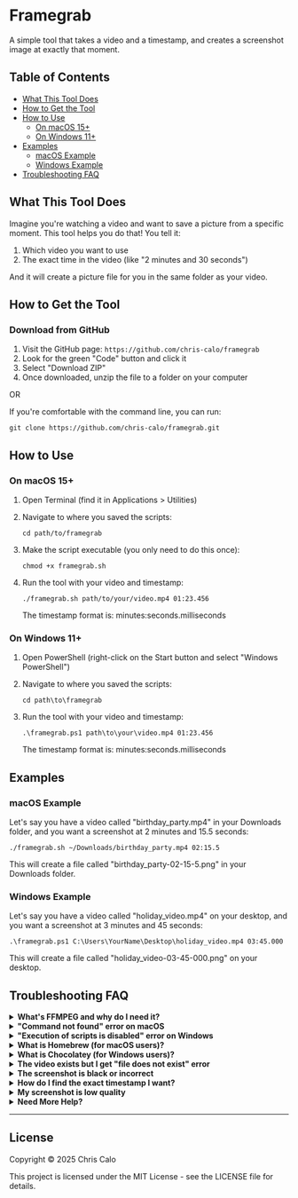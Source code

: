 # Framegrab

A simple tool that takes a video and a timestamp, and creates a screenshot image at exactly that moment.

## Table of Contents

- [What This Tool Does](#what-this-tool-does)
- [How to Get the Tool](#how-to-get-the-tool)
- [How to Use](#how-to-use)
  - [On macOS 15+](#on-macos-15)
  - [On Windows 11+](#on-windows-11)
- [Examples](#examples)
  - [macOS Example](#macos-example)
  - [Windows Example](#windows-example)
- [Troubleshooting FAQ](#troubleshooting-faq)

## What This Tool Does

Imagine you're watching a video and want to save a picture from a specific moment. This tool helps you do that! You tell it:
1. Which video you want to use
2. The exact time in the video (like "2 minutes and 30 seconds")

And it will create a picture file for you in the same folder as your video.

## How to Get the Tool

### Download from GitHub

1. Visit the GitHub page: `https://github.com/chris-calo/framegrab`
2. Look for the green "Code" button and click it
3. Select "Download ZIP"
4. Once downloaded, unzip the file to a folder on your computer

OR

If you're comfortable with the command line, you can run:
```
git clone https://github.com/chris-calo/framegrab.git
```

## How to Use

### On macOS 15+

1. Open Terminal (find it in Applications > Utilities)
2. Navigate to where you saved the scripts:
   ```
   cd path/to/framegrab
   ```
3. Make the script executable (you only need to do this once):
   ```
   chmod +x framegrab.sh
   ```
4. Run the tool with your video and timestamp:
   ```
   ./framegrab.sh path/to/your/video.mp4 01:23.456
   ```
   
   The timestamp format is: minutes:seconds.milliseconds

### On Windows 11+

1. Open PowerShell (right-click on the Start button and select "Windows PowerShell")
2. Navigate to where you saved the scripts:
   ```
   cd path\to\framegrab
   ```
3. Run the tool with your video and timestamp:
   ```
   .\framegrab.ps1 path\to\your\video.mp4 01:23.456
   ```
   
   The timestamp format is: minutes:seconds.milliseconds

## Examples

### macOS Example

Let's say you have a video called "birthday_party.mp4" in your Downloads folder, and you want a screenshot at 2 minutes and 15.5 seconds:

```
./framegrab.sh ~/Downloads/birthday_party.mp4 02:15.5
```

This will create a file called "birthday_party-02-15-5.png" in your Downloads folder.

### Windows Example

Let's say you have a video called "holiday_video.mp4" on your desktop, and you want a screenshot at 3 minutes and 45 seconds:

```
.\framegrab.ps1 C:\Users\YourName\Desktop\holiday_video.mp4 03:45.000
```

This will create a file called "holiday_video-03-45-000.png" on your desktop.

## Troubleshooting FAQ

<details>
<summary><b>What's FFMPEG and why do I need it?</b></summary>

FFMPEG is a free tool that helps work with videos. Our script uses it to extract images from your videos. Don't worry, the script will help you install it if you don't have it.
</details>

<details>
<summary><b>"Command not found" error on macOS</b></summary>

If you see an error like "command not found," try these steps:

1. Make sure you're in the right folder where the script is saved
2. Check that you've made the script executable with: `chmod +x framegrab.sh`
</details>

<details>
<summary><b>"Execution of scripts is disabled" error on Windows</b></summary>

If Windows doesn't let you run the script, you might need to change the execution policy:

1. Open PowerShell as Administrator (right-click, "Run as Administrator")
2. Run this command:
   ```
   Set-ExecutionPolicy RemoteSigned -Scope CurrentUser
   ```
3. Try running the script again
</details>

<details>
<summary><b>What is Homebrew (for macOS users)?</b></summary>

Homebrew is like an app store for your Mac's Terminal. It helps install useful tools like FFMPEG. 

**Important**: Homebrew requires Xcode (or Xcode Command Line Tools) to be installed. If you don't have it:

1. Install Xcode Command Line Tools by opening Terminal and running:
   ```
   xcode-select --install
   ```
2. Follow the on-screen instructions to complete the installation

Then, to install Homebrew:

1. Open Terminal
2. Paste and run this command:
   ```
   /bin/bash -c "$(curl -fsSL https://raw.githubusercontent.com/Homebrew/install/HEAD/install.sh)"
   ```
3. Follow the instructions on screen
</details>

<details>
<summary><b>What is Chocolatey (for Windows users)?</b></summary>

Chocolatey is like an app store for your Windows command line. It helps install useful tools like FFMPEG. If our script suggests installing it, you can:

1. Open PowerShell as Administrator (right-click, "Run as Administrator")
2. Paste and run this command:
   ```
   Set-ExecutionPolicy Bypass -Scope Process -Force; [System.Net.ServicePointManager]::SecurityProtocol = [System.Net.ServicePointManager]::SecurityProtocol -bor 3072; iex ((New-Object System.Net.WebClient).DownloadString('https://community.chocolatey.org/install.ps1'))
   ```
3. Once installed, restart PowerShell before using our tool
</details>

<details>
<summary><b>The video exists but I get "file does not exist" error</b></summary>

Make sure you're using the correct path to your video. For example:

- On macOS: Use `~/Documents/myvideo.mp4` for files in your Documents folder
- On Windows: Use full paths like `C:\Users\YourName\Videos\myvideo.mp4`

If your path has spaces, put it in quotes:
- macOS: `./framegrab.sh "~/My Videos/birthday party.mp4" 01:23.456`
- Windows: `.\framegrab.ps1 "C:\Users\YourName\My Videos\birthday party.mp4" 01:23.456`
</details>

<details>
<summary><b>The screenshot is black or incorrect</b></summary>

This could happen if:
1. The timestamp is beyond the length of the video
2. The video format is unusual or corrupted

Try a different timestamp or check if the video plays correctly in a media player.
</details>

<details>
<summary><b>How do I find the exact timestamp I want?</b></summary>

1. Play your video in VLC media player or similar
2. Pause at the exact frame you want
3. Note the time displayed (usually at the bottom of the player)
4. Use that time as your timestamp
</details>

<details>
<summary><b>My screenshot is low quality</b></summary>

The tool creates screenshots at the same quality as your video. If your video is low resolution, the screenshot will be too.
</details>

<details>
<summary><b>Need More Help?</b></summary>

If you're still having trouble, please create an issue on our GitHub page with:
1. The exact command you ran
2. The error message you received
3. Your operating system version

We'll help you sort it out!
</details>

---

## License

Copyright © 2025 Chris Calo

This project is licensed under the MIT License - see the LICENSE file for details.
